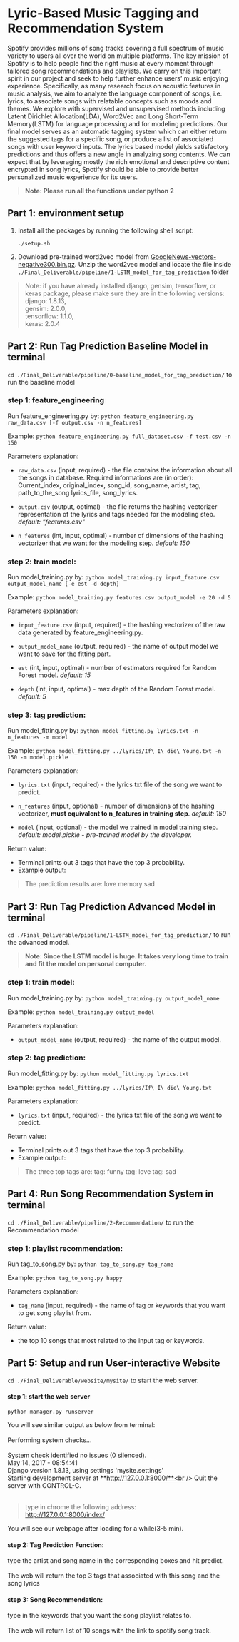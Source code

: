 Lyric-Based Music Tagging and Recommendation System
===================================================

Spotify provides millions of song tracks covering a full spectrum of music variety to users all over the world on multiple platforms. The key mission of Spotify is to help people find the right music at every moment through tailored song recommendations and playlists. We carry on this important spirit in our project and seek to help further enhance users’ music enjoying experience. Specifically, as many research focus on acoustic features in music analysis, we aim to analyze the language component of songs, i.e. lyrics, to associate songs with relatable concepts such as moods and themes. We explore with supervised and unsupervised methods including Latent Dirichlet Allocation(LDA), Word2Vec and Long Short-Term Memory(LSTM) for language processing and for modeling predictions. Our final model serves as an automatic tagging system which can either return the suggested tags for a specific song, or produce a list of associated songs with user keyword inputs. The lyrics based model yields satisfactory predictions and thus offers a new angle in analyzing song contents. We can expect that by leveraging mostly the rich emotional and descriptive content encrypted in song lyrics, Spotify should be able to provide better personalized music experience for its users.



> **Note: Please run all the functions under python 2**

Part 1: environment setup
-------------------------


1. Install all the packages by running the following shell script:

    ``./setup.sh``

2. Download pre-trained word2vec model from [GoogleNews-vectors-negative300.bin.gz](https://drive.google.com/file/d/0B7XkCwpI5KDYNlNUTTlSS21pQmM/edit?usp=sharing). 
Unzip the word2vec model and locate the file inside `./Final_Deliverable/pipeline/1-LSTM_model_for_tag_prediction` folder

> Note: if you have already installed django, gensim, tensorflow, or keras package, please make sure they are in the following versions: <br />
django: 1.8.13,  <br />
gensim: 2.0.0,  <br />
tensorflow: 1.1.0,  <br />
keras: 2.0.4
    
Part 2: Run Tag Prediction Baseline Model in terminal
--------------------------------------------------
`cd ./Final_Deliverable/pipeline/0-baseline_model_for_tag_prediction/` to run the baseline model


### step 1: feature_engineering

Run feature_engineering.py by:
``python feature_engineering.py raw_data.csv [-f output.csv -n n_features]``

Example:
``python feature_engineering.py full_dataset.csv -f test.csv -n 150``

Parameters explanation: 

- `raw_data.csv` (input, required) - the file contains the information about all the songs in database. Required informations are (in order): Current_index, original_index, song_id, song_name, artist, tag, path_to_the_song lyrics_file, song_lyrics.

- `output.csv` (output, optimal) - the file returns the hashing vectorizer representation of the lyrics and tags needed for the modeling step. *default: "features.csv"*

- `n_features` (int, input, optimal) - number of dimensions of the hashing vectorizer that we want for the modeling step. *default: 150*


### step 2: train model:
Run model_training.py by:
``python model_training.py input_feature.csv output_model_name [-e est -d depth]``

Example:
``python model_training.py features.csv output_model -e 20 -d 5``

Parameters explanation:

- `input_feature.csv` (input, required) - the hashing vectorizer of the raw data generated by feature_engineering.py.

- `output_model_name` (output, required) - the name of output model we want to save for the fitting part.

- `est` (int, input, optimal) - number of estimators required for Random Forest model. *default: 15*

- `depth` (int, input, optimal) - max depth of the Random Forest model. *default: 5*



### step 3:  tag prediction:
Run model_fitting.py by:
``python model_fitting.py lyrics.txt -n n_features -m model``

Example:
``python model_fitting.py ../lyrics/If\ I\ die\ Young.txt -n 150 -m model.pickle``

Parameters explanation:
- `lyrics.txt` (input, required) - the lyrics txt file of the song we want to predict.

- `n_features` (input, optional) - number of dimensions of the hashing vectorizer, **must equivalent to n_features in training step**. *default: 150*

- `model` (input, optional) - the model we trained in model training step. *default: model.pickle - pre-trained model by the developer.*

Return value: 
- Terminal prints out 3 tags that have the top 3 probability.
- Example output: <br />
>The prediction results are:
>love
>memory
>sad


Part 3: Run Tag Prediction Advanced Model in terminal
------------------------------------------------------
`cd ./Final_Deliverable/pipeline/1-LSTM_model_for_tag_prediction/` to run the advanced model.
>**Note: Since the LSTM model is huge. It takes very long time to train and fit the model on personal computer.**

### step 1: train model:
Run model_training.py by:
``python model_training.py output_model_name``

Example:
``python model_training.py output_model``

Parameters explanation:
- `output_model_name` (output, required) - the name of the output model.


### step 2: tag prediction:
Run model_fitting.py by:
``python model_fitting.py lyrics.txt``

Example:
``python model_fitting.py ../lyrics/If\ I\ die\ Young.txt``

Parameters explanation:
- `lyrics.txt` (input, required) - the lyrics txt file of the song we want to predict.

Return value: 
- Terminal prints out 3 tags that have the top 3 probability.
- Example output: 
>The three top tags are:
>tag: funny
>tag: love
>tag: sad


Part 4: Run Song Recommendation System in terminal
------------------------------------------------------
`cd ./Final_Deliverable/pipeline/2-Recommendation/` to run the Recommendation model

### step 1: playlist recommendation:
Run tag_to_song.py by:
`python tag_to_song.py tag_name`

Example:
`python tag_to_song.py happy`

Parameters explanation:
- `tag_name` (input, required) - the name of tag or keywords that you want to get song playlist from.

Return value: 
- the top 10 songs that most related to the input tag or keywords.

Part 5: Setup and run User-interactive Website
--------------------------------------------------
`cd ./Final_Deliverable/website/mysite/` to start the web server. 

#### step 1: start the web server
`python manager.py runserver`

You will see similar output as below from terminal:<br /><br />
Performing system checks...<br />
<br />
System check identified no issues (0 silenced).<br />
May 14, 2017 - 08:54:41<br />
Django version 1.8.13, using settings 'mysite.settings'<br />
Starting development server at **http://127.0.0.1:8000/**<br />
Quit the server with CONTROL-C.
<br />
<br />
>type in chrome the following address:<br />
>http://127.0.0.1:8000/index/

You will see our webpage after loading for a while(3-5 min).

#### step 2: Tag Prediction Function:
type the artist and song name in the corresponding boxes and hit predict.<br />
<br />
The web will return the top 3 tags that associated with this song and the song lyrics
#### step 3: Song Recommendation:
type in the keywords that you want the song playlist relates to.<br />
<br />
The web will return list of 10 songs with the link to spotify song track.